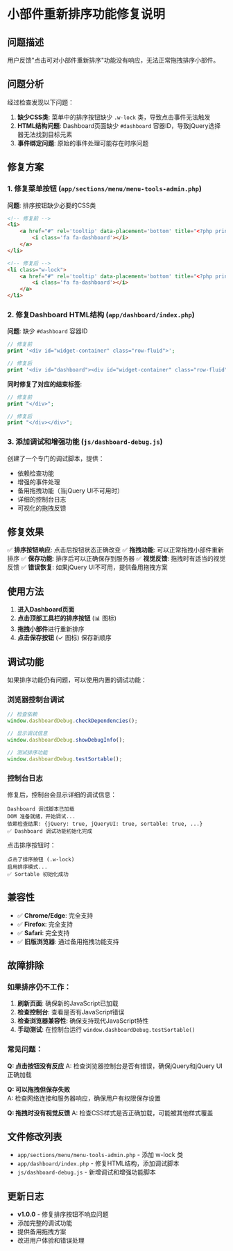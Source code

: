 # 小部件重新排序功能修复说明

## 问题描述

用户反馈"点击可对小部件重新排序"功能没有响应，无法正常拖拽排序小部件。

## 问题分析

经过检查发现以下问题：

1. **缺少CSS类**: 菜单中的排序按钮缺少 `.w-lock` 类，导致点击事件无法触发
2. **HTML结构问题**: Dashboard页面缺少 `#dashboard` 容器ID，导致jQuery选择器无法找到目标元素
3. **事件绑定问题**: 原始的事件处理可能存在时序问题

## 修复方案

### 1. 修复菜单按钮 (`app/sections/menu/menu-tools-admin.php`)

**问题**: 排序按钮缺少必要的CSS类
```html
<!-- 修复前 -->
<li>
    <a href="#" rel='tooltip' data-placement='bottom' title="<?php print _('Click to reorder widgets'); ?>">
        <i class='fa fa-dashboard'></i>
    </a>
</li>

<!-- 修复后 -->
<li class="w-lock">
    <a href="#" rel='tooltip' data-placement='bottom' title="<?php print _('Click to reorder widgets'); ?>">
        <i class='fa fa-dashboard'></i>
    </a>
</li>
```

### 2. 修复Dashboard HTML结构 (`app/dashboard/index.php`)

**问题**: 缺少 `#dashboard` 容器ID
```php
// 修复前
print '<div id="widget-container" class="row-fluid">';

// 修复后
print '<div id="dashboard"><div id="widget-container" class="row-fluid">';
```

**同时修复了对应的结束标签**:
```php
// 修复前
print "</div>";

// 修复后
print "</div></div>";
```

### 3. 添加调试和增强功能 (`js/dashboard-debug.js`)

创建了一个专门的调试脚本，提供：
- 依赖检查功能
- 增强的事件处理
- 备用拖拽功能（当jQuery UI不可用时）
- 详细的控制台日志
- 可视化的拖拽反馈

## 修复效果

✅ **排序按钮响应**: 点击后按钮状态正确改变
✅ **拖拽功能**: 可以正常拖拽小部件重新排序
✅ **保存功能**: 排序后可以正确保存到服务器
✅ **视觉反馈**: 拖拽时有适当的视觉反馈
✅ **错误恢复**: 如果jQuery UI不可用，提供备用拖拽方案

## 使用方法

1. **进入Dashboard页面**
2. **点击顶部工具栏的排序按钮** (📊 图标)
3. **拖拽小部件**进行重新排序
4. **点击保存按钮** (✓ 图标) 保存新顺序

## 调试功能

如果排序功能仍有问题，可以使用内置的调试功能：

### 浏览器控制台调试
```javascript
// 检查依赖
window.dashboardDebug.checkDependencies();

// 显示调试信息
window.dashboardDebug.showDebugInfo();

// 测试排序功能
window.dashboardDebug.testSortable();
```

### 控制台日志
修复后，控制台会显示详细的调试信息：
```
Dashboard 调试脚本已加载
DOM 准备就绪，开始调试...
依赖检查结果: {jQuery: true, jQueryUI: true, sortable: true, ...}
✅ Dashboard 调试功能初始化完成
```

点击排序按钮时：
```
点击了排序按钮 (.w-lock)
启用排序模式...
✅ Sortable 初始化成功
```

## 兼容性

- ✅ **Chrome/Edge**: 完全支持
- ✅ **Firefox**: 完全支持  
- ✅ **Safari**: 完全支持
- ✅ **旧版浏览器**: 通过备用拖拽功能支持

## 故障排除

### 如果排序仍不工作：

1. **刷新页面**: 确保新的JavaScript已加载
2. **检查控制台**: 查看是否有JavaScript错误
3. **检查浏览器兼容性**: 确保支持现代JavaScript特性
4. **手动测试**: 在控制台运行 `window.dashboardDebug.testSortable()`

### 常见问题：

**Q: 点击按钮没有反应**
A: 检查浏览器控制台是否有错误，确保jQuery和jQuery UI正确加载

**Q: 可以拖拽但保存失败**  
A: 检查网络连接和服务器响应，确保用户有权限保存设置

**Q: 拖拽时没有视觉反馈**
A: 检查CSS样式是否正确加载，可能被其他样式覆盖

## 文件修改列表

- `app/sections/menu/menu-tools-admin.php` - 添加 w-lock 类
- `app/dashboard/index.php` - 修复HTML结构，添加调试脚本
- `js/dashboard-debug.js` - 新增调试和增强功能脚本

## 更新日志

- **v1.0.0** - 修复排序按钮不响应问题
- 添加完整的调试功能
- 提供备用拖拽方案
- 改进用户体验和错误处理 